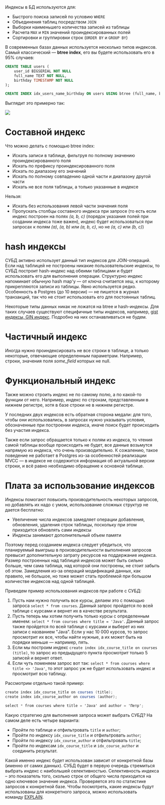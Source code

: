Индексы в БД используются для:

- Быстрого поиска записей по условию `WHERE`
- Объединения таблиц посредством `JOIN`
- Выборки наименьшего количества записей из таблицы
- Расчета `MAX` и `MIN` значений проиндексированных полей
- Сортировки и группировки строк (`ORDER BY` и `GROUP BY`)

В современных базах данных используется несколько типов индексов. Самый классический — **btree index**, его вы будете использовать его в 95% случаев:

```sql
CREATE TABLE users (
    user_id BIGSERIAL NOT NULL
	full_name TEXT NOT NULL,
	birthday TIMESTAMP NOT NULL
);

CREATE INDEX idx_users_name_birthday ON users USING btree (full_name, birthday);
```

Выглядит это примерно так:

![](https://ucarecdn.com/75bc104a-5efc-4fe1-8def-f853dfa7e780/)

# Составной индекс

Что можно делать с помощью btree index:

- Искать записи в таблице, фильтруя по полному значению проиндексированного поля
- Искать по префиксу проиндексированного поля
- Искать по диапазону его значений
- Искать по полному совпадению одной части и диапазону другой части
- Искать не все поля таблицы, а только указанные в индексе

Нельзя:

- Искать без использования левой части значения поля
- Пропускать столбцы составного индекса при запросе (то есть если индекс построен на полях _(a, b, c)_ (порядок указания полей при создании индекса тоже важен), индекс будет использоваться при запросах к полям _(a)_, _(a, b)_ или _(a, b, c)_, но не _(a, c)_ или _(b, c)_)

# hash индексы

СУБД активно использует данный тип индексов для JOIN-операций. Если над таблицей не построены никакие пользовательские индексы, то СУБД построит hash-индекс над обеими таблицами и будет использовать его для выполнения операции. Структурно индекс напоминает обычную hash map'у — от ключа считается хеш, к которому прикрепляются записи из таблицы. Явно используется редко. Особенность в Postgres (до 10 версии) — не пишется в журнал транзакций, так что не стоит использовать его для постоянных таблиц.

Некоторые типы данных никак не ложатся на btree и hash-индексы. Для таких случаев существуют специфичные типы индексов, например, [gist индексы, GIN индекс](https://www.postgresql.org/docs/10/textsearch-indexes.html#:~:text=A%20GiST%20index%20is%20lossy,by%20a%20fixed%2Dlength%20signature.). Подробно на них останавливаться не будем.

# Частичный индекс

Иногда нужно проиндексировать не все строки в таблице, а только некоторые, отвечающие определенным параметрам. Например, строки, значения поля _some_field_ которых не null.

# Функциональный индекс

Также можно строить индекс не по самому полю, а по какой-то функции от него. Например, индекс по строкам, представленным в нижнем регистре, хотя в базе строки не в нижнем регистре.

У последних двух индексов есть обратная сторона медали: для того, чтобы они использовались, в запросах нужно указывать условия, обозначенные при построении индекса, иначе поиск будет происходить без участия индекса.

Также если запрос обращается только к полям из индекса, то чтения самой таблицы вообще происходить не будет, все данные возьмутся напрямую из индекса, что очень производительно. К сожалению, такое поведение не работает в Postgres из-за особенностей реализации MVCC — в индексе не содержится информация об актуальной версии строки, и всё равно необходимо обращение к основной таблице.

# Плата за использование индексов

Индексы помогают повысить производительность некоторых запросов, но добавлять их надо с умом, использование сложных структур не дается бесплатно:

- Увеличение числа индексов замедляет операции добавления, обновления, удаления строк таблицы, поскольку при этом приходится обновлять сами индексы
- Индексы занимают дополнительный объем памяти

Поэтому перед созданием индекса следует убедиться, что планируемый выигрыш в производительности выполнения запросов превысит дополнительную затрату ресурсов на поддержание индекса. Размер построенных над таблицей индексов может быть сильно больше, чем сама таблица, над которой они построены, не стоит забыть об этом. Замедления из-за операций модификаций данных, как правило, не большое, но тоже может стать проблемой при большом количестве индексов над одной таблицей.

Приведем пример использования индексов при работе с СУБД:

1. Пусть нам нужно получить все курсы, делаем это с помощью запроса `select * from courses`. Данный запрос пройдется по всей таблице с курсами и вернет их в качестве результата.
2. Пусть теперь мы хотим получить только курсы с определенным именем: `select * from courses where title = 'Java'`. Данный запрос также пройдется по всей таблице с курсами и выберет из них записи с названием "Java". Если у нас 10 000 курсов, то запрос просмотрит их все, чтобы найти нужные, а их может быть на порядки меньше — например, пять.
3. Если мы построим индекс `create index idx_course_title on courses (title)`, то запрос из предыдущего пункта просмотрит только 5 записей и вернет ответ.
4. Если чуть поменяем запрос вот так: `select * from courses where title <> 'Java'`, то этот запрос уж не будет использовать индекс и просмотрит всю таблицу.

Рассмотрим отдельно такой пример:

```csharp
create index idx_course_title on courses (title);
create index idx_course_author on courses (author);

select * from courses where title = 'Java' and author = 'Петр';
```

Какую стратегию для выполнения запроса может выбрать СУБД? На самом деле есть четыре варианта:

- Пройти по таблице и отфильтровать `title` и `author`;
- Пройти по индексу `idx_course_title` и отфильтровать `author`;
- Пройти по индексу `idx_course_author` и отфильтровать `title`;
- Пройти по индексам `idx_course_title` и `idx_course_author` и соединить результат.

Какой именно индекс будет использован зависит от конкретной базы (именно от самих данных). СУБД будет в первую очередь стремиться выбрать индекс с наибольшей селективностью. Селективность индекса – это показатель того, сколько строк от общего числа приходится на одно ключевое значение индекса. Проверяется это по статистике запросов к конкретной базе. Чтобы посмотреть, какие индексы будут использованы для конкретного запроса, можно использовать команду [EXPLAIN](https://www.postgresqltutorial.com/postgresql-explain/#:~:text=The%20EXPLAIN%20statement%20returns%20the,join%20algorithm%20will%20be%20used.).